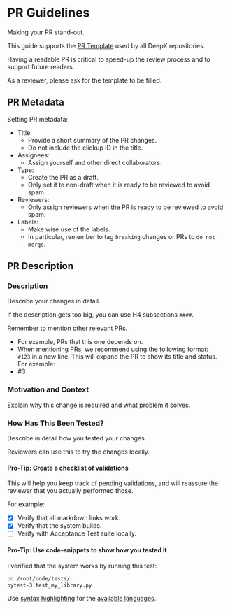 # PR Guidelines

Making your PR stand-out.

This guide supports the [PR Template](./.github/pull_request_template.md) used by all DeepX repositories.

Having a readable PR is critical to speed-up the review process and to support future readers.

As a reviewer, please ask for the template to be filled.

## PR Metadata

Setting PR metadata:

- Title:
    - Provide a short summary of the PR changes.
    - Do not include the clickup ID in the title.
- Assignees:
    - Assign yourself and other direct collaborators.
- Type:
    - Create the PR as a draft.
    - Only set it to non-draft when it is ready to be reviewed to avoid spam.
- Reviewers:
    - Only assign reviewers when the PR is ready to be reviewed to avoid spam.
- Labels:
    - Make wise use of the labels.
    - In particular, remember to tag `breaking` changes or PRs to `do not merge`.

## PR Description

### Description

Describe your changes in detail.

If the description gets too big, you can use H4 subsections `####`.

Remember to mention other relevant PRs.
- For example, PRs that this one depends on.
- When mentioning PRs, we recommend using the following format: `- #123` in a new line. This will expand the PR to show its title and status. For example:
- #3

### Motivation and Context

Explain why this change is required and what problem it solves.

### How Has This Been Tested?

Describe in detail how you tested your changes.

Reviewers can use this to try the changes locally.

#### Pro-Tip: Create a checklist of validations

This will help you keep track of pending validations, and will reassure the reviewer that you actually performed those.

For example:
- [x] Verify that all markdown links work. 
- [x] Verify that the system builds.
- [ ] Verify with Acceptance Test suite locally.

#### Pro-Tip: Use code-snippets to show how you tested it

I verified that the system works by running this test:
```bash
cd /root/code/tests/
pytest-3 test_my_library.py
```

Use [syntax highlighting](https://docs.github.com/en/get-started/writing-on-github/working-with-advanced-formatting/creating-and-highlighting-code-blocks#syntax-highlighting) for the [available languages](https://github.com/github-linguist/linguist/blob/master/lib/linguist/languages.yml).
